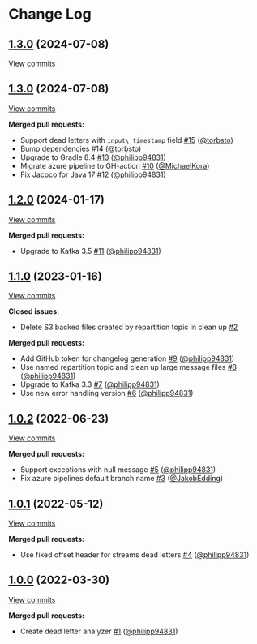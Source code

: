 # Change Log

## [1.3.0](https://github.com/bakdata/kafka-dead-letter-analyzer/tree/1.3.0) (2024-07-08)
[View commits](https://github.com/bakdata/kafka-dead-letter-analyzer/compare/1.3.0...1.3.0)


## [1.3.0](https://github.com/bakdata/kafka-dead-letter-analyzer/tree/1.3.0) (2024-07-08)
[View commits](https://github.com/bakdata/kafka-dead-letter-analyzer/compare/1.2.0...1.3.0)

**Merged pull requests:**

- Support dead letters with `input\_timestamp` field [\#15](https://github.com/bakdata/kafka-dead-letter-analyzer/pull/15) ([@torbsto](https://github.com/torbsto))
- Bump dependencies [\#14](https://github.com/bakdata/kafka-dead-letter-analyzer/pull/14) ([@torbsto](https://github.com/torbsto))
- Upgrade to Gradle 8.4 [\#13](https://github.com/bakdata/kafka-dead-letter-analyzer/pull/13) ([@philipp94831](https://github.com/philipp94831))
- Migrate azure pipeline to GH\-action [\#10](https://github.com/bakdata/kafka-dead-letter-analyzer/pull/10) ([@MichaelKora](https://github.com/MichaelKora))
- Fix Jacoco for Java 17 [\#12](https://github.com/bakdata/kafka-dead-letter-analyzer/pull/12) ([@philipp94831](https://github.com/philipp94831))

## [1.2.0](https://github.com/bakdata/kafka-dead-letter-analyzer/tree/1.2.0) (2024-01-17)
[View commits](https://github.com/bakdata/kafka-dead-letter-analyzer/compare/1.1.0...1.2.0)

**Merged pull requests:**

- Upgrade to Kafka 3.5 [\#11](https://github.com/bakdata/kafka-dead-letter-analyzer/pull/11) ([@philipp94831](https://github.com/philipp94831))

## [1.1.0](https://github.com/bakdata/kafka-dead-letter-analyzer/tree/1.1.0) (2023-01-16)
[View commits](https://github.com/bakdata/kafka-dead-letter-analyzer/compare/1.0.2...1.1.0)

**Closed issues:**

- Delete S3 backed files created by repartition topic in clean up [\#2](https://github.com/bakdata/kafka-dead-letter-analyzer/issues/2)

**Merged pull requests:**

- Add GitHub token for changelog generation [\#9](https://github.com/bakdata/kafka-dead-letter-analyzer/pull/9) ([@philipp94831](https://github.com/philipp94831))
- Use named repartition topic and clean up large message files [\#8](https://github.com/bakdata/kafka-dead-letter-analyzer/pull/8) ([@philipp94831](https://github.com/philipp94831))
- Upgrade to Kafka 3.3 [\#7](https://github.com/bakdata/kafka-dead-letter-analyzer/pull/7) ([@philipp94831](https://github.com/philipp94831))
- Use new error handling version [\#6](https://github.com/bakdata/kafka-dead-letter-analyzer/pull/6) ([@philipp94831](https://github.com/philipp94831))

## [1.0.2](https://github.com/bakdata/kafka-dead-letter-analyzer/tree/1.0.2) (2022-06-23)
[View commits](https://github.com/bakdata/kafka-dead-letter-analyzer/compare/1.0.1...1.0.2)

**Merged pull requests:**

- Support exceptions with null message [\#5](https://github.com/bakdata/kafka-dead-letter-analyzer/pull/5) ([@philipp94831](https://github.com/philipp94831))
- Fix azure pipelines default branch name [\#3](https://github.com/bakdata/kafka-dead-letter-analyzer/pull/3) ([@JakobEdding](https://github.com/JakobEdding))

## [1.0.1](https://github.com/bakdata/kafka-dead-letter-analyzer/tree/1.0.1) (2022-05-12)
[View commits](https://github.com/bakdata/kafka-dead-letter-analyzer/compare/1.0.0...1.0.1)

**Merged pull requests:**

- Use fixed offset header for streams dead letters [\#4](https://github.com/bakdata/kafka-dead-letter-analyzer/pull/4) ([@philipp94831](https://github.com/philipp94831))

## [1.0.0](https://github.com/bakdata/kafka-dead-letter-analyzer/tree/1.0.0) (2022-03-30)
[View commits](https://github.com/bakdata/kafka-dead-letter-analyzer/compare/3e362162eb59bbdc17d393290790341151308d92...1.0.0)

**Merged pull requests:**

- Create dead letter analyzer [\#1](https://github.com/bakdata/kafka-dead-letter-analyzer/pull/1) ([@philipp94831](https://github.com/philipp94831))
